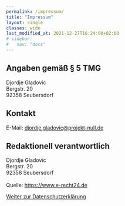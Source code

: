 ```yaml
---
permalink: /impressum/
title: "Impressum"
layout: single
classes: wide
last_modified_at: 2021-12-27T16:24:00+02:00
# sidebar:
#   nav: "docs"
---
```

## Angaben gemäß § 5 TMG
Djordje Gladovic<br/>
Bergstr. 20<br/>
92358 Seubersdorf

## Kontakt
E-Mail: djordje.gladovic@projekt-null.de


## Redaktionell verantwortlich
Djordje Gladovic<br/>
Bergstr. 20<br/>
92358 Seubersdorf<br/>
<br/>
Quelle: <a href="https://www.e-recht24.de">https://www.e-recht24.de</a>

<a href="/datenschutz/" class="btn btn--info">Weiter zur Datenschutzerklärung <i class="fas fa-solid fa-arrow-right"></i></a>

